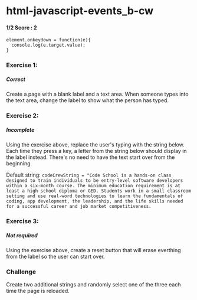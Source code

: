 # html-javascript-events_b-cw
#### 1/2 Score : 2
```
element.onkeydown = function(e){
  console.log(e.target.value);
}
```

### Exercise 1:
##### Correct 
Create a page with a blank label and a text area. When someone types into the text area, change the label to show what the person has typed.

### Exercise 2:
##### Incomplete 
Using the exercise above, replace the user's typing with the string below. Each time they press a key, a letter from the string below should display in the label instead. There's no need to have the text start over from the beginning.

Default string: ```codeCrewString = "Code School is a hands-on class designed to train individuals to be entry-level software developers within a six-month course. The minimum education requirement is at least a high school diploma or GED. Students work in a small classroom setting and use real-word technologies to learn the fundamentals of coding, app development, the leadership, and the life skills needed for a successful career and job market competitiveness.``` 

### Exercise 3:
##### Not required 
Using the exercise above, create a reset button that will erase everthing from the label so the user can start over.

### Challenge
Create two additional strings and randomly select one of the three each time the page is reloaded.
